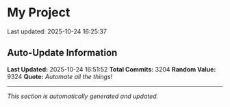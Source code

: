# My Project


Last updated: 2025-10-24 16:25:37











































































































































































































































































































































































































































































































































































































































































































































































































































































































































































































































































































































































































































































































































































































































































































































































































































































































































































































































































































































































































































































































































































































































































































































































































































































































































































































































































































































































































































































































































































































































































































































































































































































































































































































































































































































































































































































































































## Auto-Update Information

**Last Updated:** 2025-10-24 16:51:52
**Total Commits:** 3204
**Random Value:** 9324
**Quote:** _Automate all the things!_

---
_This section is automatically generated and updated._